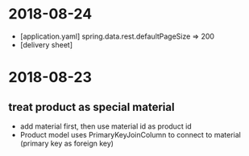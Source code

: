 # 2018-08-24
+ [application.yaml] spring.data.rest.defaultPageSize => 200
+ [delivery sheet]

# 2018-08-23
## treat product as special material
+ add material first, then use material id as product id
+ Product model uses PrimaryKeyJoinColumn to connect to material (primary key as foreign key)